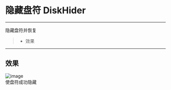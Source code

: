 # 隐藏盘符 	DiskHider
------

隐藏盘符并恢复
> * 效果


------
## 效果
![image](https://github.com/luguanxing/Win32-Programming/blob/master/29-%E9%9A%90%E8%97%8F%E7%9B%98%E7%AC%A6/pictures/DiskHider.gif?raw=true)
<br>使盘符成功隐藏







